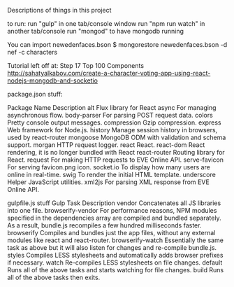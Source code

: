 Descriptions of things in this project

to run:
run "gulp" in one tab/console window
run "npm run watch" in another tab/console
run "mongod" to have mongodb running

You can import newedenfaces.bson
$ mongorestore newedenfaces.bson -d nef -c characters


Tutorial left off at: Step 17 Top 100 Components
http://sahatyalkabov.com/create-a-character-voting-app-using-react-nodejs-mongodb-and-socketio

package.json stuff:

Package Name 							Description
alt 									Flux library for React
async									For managing asynchronous flow.
body-parser								For parsing POST request data.
colors									Pretty console output messages.
compression								Gzip compression.
express									Web framework for Node.js.
history									Manage session history in browsers, used by react-router
mongoose								MongoDB ODM with validation and schema support.
morgan									HTTP request logger.
react									React.
react-dom								React rendering, it is no longer bundled with React
react-router							Routing library for React.
request									For making HTTP requests to EVE Online API.
serve-favicon	 						For serving favicon.png icon.
socket.io								To display how many users are online in real-time.
swig									To render the initial HTML template.
underscore								Helper JavaScript utilities.
xml2js									For parsing XML response from EVE Online API.



gulpfile.js stuff
Gulp Task								Description
vendor									Concatenates all JS libraries into one file.
browserify-vendor						For performance reasons, NPM modules specified in the dependencies array are compiled and bundled separately. As a result, bundle.js recompiles a few hundred milliseconds faster.
browserify								Compiles and bundles just the app files, without any external modules like react and react-router.
browserify-watch						Essentially the same task as above but it will also listen for changes and re-compile bundle.js.
styles									Compiles LESS stylesheets and automatically adds browser prefixes if necessary.
watch									Re-compiles LESS stylesheets on file changes.
default									Runs all of the above tasks and starts watching for file changes.
build									Runs all of the above tasks then exits.
